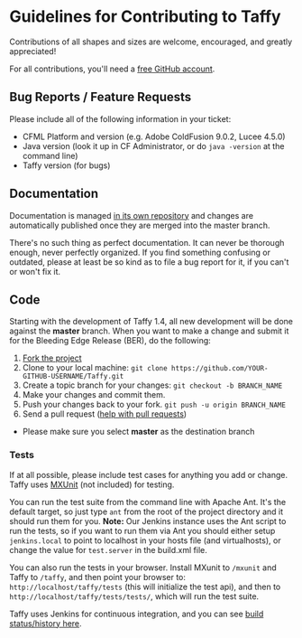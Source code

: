 # Guidelines for Contributing to Taffy

Contributions of all shapes and sizes are welcome, encouraged, and greatly appreciated!

For all contributions, you'll need a [free GitHub account](https://github.com/signup/free).

## Bug Reports / Feature Requests

Please include all of the following information in your ticket:

* CFML Platform and version (e.g. Adobe ColdFusion 9.0.2, Lucee 4.5.0)
* Java version (look it up in CF Administrator, or do `java -version` at the command line)
* Taffy version (for bugs)

## Documentation

Documentation is managed [in its own repository](https://github.com/atuttle/TaffyDocs) and changes are automatically published once they are merged into the master branch.

There's no such thing as perfect documentation. It can never be thorough enough, never perfectly organized. If you find something confusing or outdated, please at least be so kind as to file a bug report for it, if you can't or won't fix it.

## Code

Starting with the development of Taffy 1.4, all new development will be done against the **master** branch. When you want to make a change and submit it for the Bleeding Edge Release (BER), do the following:

1. [Fork the project](https://github.com/atuttle/Taffy/fork_select)
1. Clone to your local machine: `git clone https://github.com/YOUR-GITHUB-USERNAME/Taffy.git`
1. Create a topic branch for your changes: `git checkout -b BRANCH_NAME`
1. Make your changes and commit them.
1. Push your changes back to your fork. `git push -u origin BRANCH_NAME`
1. Send a pull request ([help with pull requests](https://help.github.com/articles/using-pull-requests))
  * Please make sure you select **master** as the destination branch

### Tests

If at all possible, please include test cases for anything you add or change. Taffy uses [MXUnit](http://www.mxunit.org) (not included) for testing.

You can run the test suite from the command line with Apache Ant. It's the default target, so just type `ant` from the root of the project directory and it should run them for you. **Note:** Our Jenkins instance uses the Ant script to run the tests, so if you want to run them via Ant you should either setup `jenkins.local` to point to localhost in your hosts file (and virtualhosts), or change the value for `test.server` in the build.xml file.

You can also run the tests in your browser. Install MXunit to `/mxunit` and Taffy to `/taffy`, and then point your browser to: `http://localhost/taffy/tests` (this will initialize the test api), and then to `http://localhost/taffy/tests/tests/`, which will run the test suite.

Taffy uses Jenkins for continuous integration, and you can see [build status/history here](http://fusiongrokker.com:8080/job/Taffy/).
